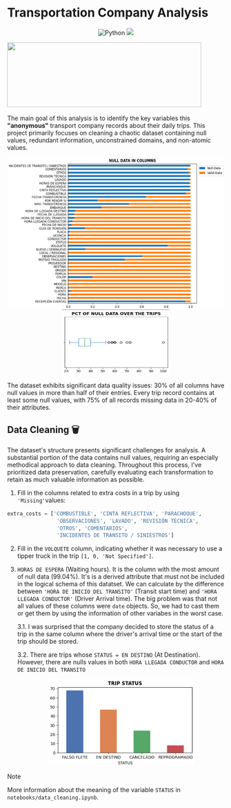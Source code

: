 # Transportation Company Analysis


<p align = "center">
<img src = "https://img.shields.io/badge/Python-3.12.3-blue?style=plastic" alt = "Python">
<img src="https://img.shields.io/github/repo-size/CarlosFOL/Transport_Company_Analysis?style=plastic">
</p>

<img src = "https://tso-assets-prd.s3.amazonaws.com/_processed_/2/4/csm_Landingpage_Hersteller_a58de32001.jpg" width = 450 height = 150>

The main goal of this analysis is to identify the key variables this **"anonymous"** transport company records about their daily trips. This project primarily focuses on cleaning a chaotic dataset containing null values, redundant information, unconstrained domains, and non-atomic values.

<p align = "center">
<img src = "img/null_data.png" width = 550 height = 350><br>
<img src = "img/nulldata_over_trips.png" width = 250 height = 150> 
</p>

The dataset exhibits significant data quality issues: 30% of all columns have null values in more than half of their entries. Every trip record contains at least some null values, with 75% of all records missing data in 20-40% of their attributes. 

## Data Cleaning 🗑️

The dataset's structure presents significant challenges for analysis. A substantial portion of the data contains null values, requiring an especially methodical approach to data cleaning. Throughout this process, I've prioritized data preservation, carefully evaluating each transformation to retain as much valuable information as possible.

1. Fill in the columns related to extra costs in a trip by using `'Missing'`values:
```py
extra_costs = ['COMBUSTIBLE', 'CINTA REFLECTIVA', 'PARACHOQUE', 
                'OBSERVACIONES', 'LAVADO', 'REVISIÓN TÉCNICA', 
                'OTROS', 'COMENTARIOS', 
                'INCIDENTES DE TRANSITO / SINIESTROS']
```
2. Fill in the `VOLQUETE` column, indicating whether it was necessary to use a tipper truck in the trip `[1, 0, 'Not Specified']`.

3. `HORAS DE ESPERA` (Waiting hours). It is the column with the most amount of null data (99.04%). It's is a derived attribute that must not be included in the logical schema of this datatset. We can calculate by the difference between `'HORA DE INICIO DEL TRANSITO'` (Transit start time) and `'HORA LLEGADA CONDUCTOR'` (Driver Arrival time). The big problem was that not all values of these columns were `date` objects. So, we had to cast them or get them by using the information of other variabes in the worst case.
    
    3.1. I was surprised that the company decided to store the status of a trip in the same column where the driver's arrival time or the start of the trip should be stored.

    3.2. There are trips whose `STATUS = EN DESTINO` (At Destination). However, there are nulls values in both `HORA LLEGADA CONDUCTOR` and `HORA DE INICIO DEL TRANSITO`<br> <p align = "center"><img src = "img/trip_status.png" width = 340 height = 200></p>

> [!NOTE]
> More information about the meaning of the variable `STATUS` in `notebooks/data_cleaning.ipynb`.
